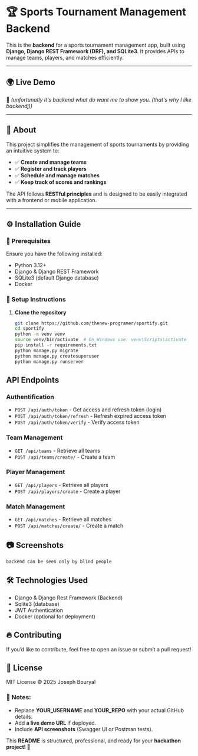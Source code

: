 # 🏆 Sports Tournament Management Backend  

This is the **backend** for a sports tournament management app, built using **Django, Django REST Framework (DRF), and SQLite3**. It provides APIs to manage teams, players, and matches efficiently.  

---

## 🌍 Live Demo  
🚧 *(unfortunatly it's backend what do want me to show you. (that's why I like backendj))*  

---

## 📜 About  

This project simplifies the management of sports tournaments by providing an intuitive system to:  
- ✅ **Create and manage teams**  
- ✅ **Register and track players**  
- ✅ **Schedule and manage matches**  
- ✅ **Keep track of scores and rankings**  

The API follows **RESTful principles** and is designed to be easily integrated with a frontend or mobile application.  

---

## ⚙️ Installation Guide  

### 🔹 Prerequisites  
Ensure you have the following installed:  
- Python 3.12+  
- Django & Django REST Framework  
- SQLite3 (default Django database)  
- Docker

### 🔹 Setup Instructions  

1. **Clone the repository**  
   ```bash
   git clone https://github.com/thenew-programer/sportify.git
   cd sportify
   python -m venv venv
   source venv/bin/activate  # On Windows use: venv\Scripts\activate
   pip install -r requirements.txt
   python manage.py migrate
   python manage.py createsuperuser
   python manage.py runserver
    ```

## API Endpoints
### Authentification
- `POST /api/auth/token` - Get access and refresh token (login)
- `POST /api/auth/token/refresh` - Refresh expired access token
- `POST /api/auth/token/verify` - Verify access token

### Team Management
- `GET /api/teams` - Retrieve all teams
- `POST /api/teams/create/` - Create a team

### Player Management
- `GET /api/players` - Retrieve all players
- `POST /api/players/create` - Create a player

### Match Management
- `GET /api/matches` - Retrieve all matches
- `POST /api/matches/create/` - Create a match

## 📷 Screenshots
`backend can be seen only by blind people`

## 🛠️ Technologies Used
- Django & Django Rest Framework (Backend)
- Sqlite3 (database)
- JWT Authentication
- Docker (optional for deployment)

## 🔥 Contributing
If you’d like to contribute, feel free to open an issue or submit a pull request!

## 📄 License

MIT License © 2025 Joseph Bouryal

### 📌 Notes:  
- Replace **YOUR_USERNAME** and **YOUR_REPO** with your actual GitHub details.  
- Add **a live demo URL** if deployed.  
- Include **API screenshots** (Swagger UI or Postman tests).  

This **README** is structured, professional, and ready for your **hackathon project! 🚀**
